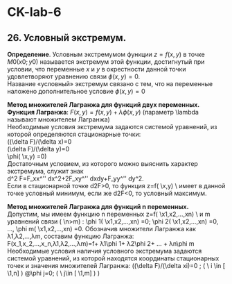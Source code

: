 # CK-lab-6
## 26. Условный экстремум.
**Определение**. Условным экстремумом функции $z=f(x,y)$ в точке $M0(x0;y0)$ называется экстремум этой функции, достигнутый при условии, что переменные $x$ и $y$ в окрестности данной точки удовлетворяют уравнению связи $\phi (x,y)=0$. <br/>
Название «условный» экстремум связано с тем, что на переменные наложено дополнительное условие $\phi (x,y) = 0$ <br/>

**Метод множителей Лагранжа для функций двух переменных.**
	**Функция Лагранжа**: $F(x,y) = f(x,y) + \lambda \phi (x,y)$ (параметр \lambda называют множителем Лагранжа) <br/>
Необходимые условия экстремума задаются системой уравнений, из которой определяются стационарные точки: <br/>
((\delta F)/(\delta x)=0 <br/>
(\delta F)/(\delta y)=0 <br/>
\phi( \x,y)  \=0) <br/>
Достаточным условием, из которого можно выяснить характер экстремума, служит знак <br/>
d^2 F=F_xx^'' dx^2+2F_xy^'' dxdy+F_yy^'' dy^2. <br/>
Если в стационарной точке d2F>0, то функция z=f( \x,y) \ имеет в данной точке условный минимум, если же d2F<0, то условный максимум.<br/>

**Метод множителей Лагранжа для функций n переменных.** <br/>
	Допустим, мы имеем функцию n переменных z=f( \x1,x2,…,xn) \ и m уравнений связи ( \n>m) \:
	\phi 1( \x1,x2,…,xn) \=0; \phi 2( \x1,x2,…,xn) \=0, …, \phi m( \x1,x2,…,xn) \=0.
Обозначив множители Лагранжа как λ1,λ2,…,λm, составим функцию Лагранжа:
	F(x_1,x_2,…,x_n,λ1,λ2,…,λm)=f+ λ1\phi 1+ λ2\phi 2+ … + λn\phi m
Необходимые условия наличия условного экстремума задаются системой уравнений, из которой находятся координаты стационарных точек и значения множителей Лагранжа:
((\delta F)/(\delta xi)=0 ; ( \ i \in [ \1,n] \) \@\phi j=0; ( \ j\in [ \1,m] \) \)

